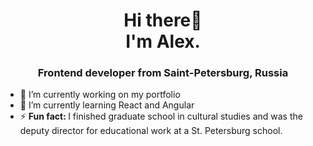 <h1 align="center">Hi there👋<br> I'm Alex.</h1>
<h3 align="center">Frontend developer from Saint-Petersburg, Russia</h3>
<ul>
<li>🔭 I’m currently working on my portfolio</li>
<li>🌱 I’m currently learning React and Angular</li>
<li>⚡ <strong>Fun fact: </strong> I finished graduate school in cultural studies and was the deputy director for educational work at a St. Petersburg school.</li>
</ul>

